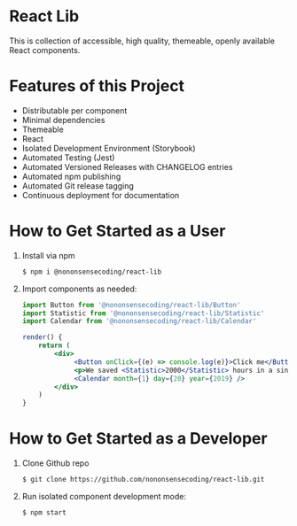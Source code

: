 # React Lib

This is collection of accessible, high quality, themeable, openly available React components.

# Features of this Project

- Distributable per component
- Minimal dependencies
- Themeable
- React
- Isolated Development Environment (Storybook)
- Automated Testing (Jest)
- Automated Versioned Releases with CHANGELOG entries
- Automated npm publishing
- Automated Git release tagging
- Continuous deployment for documentation

# How to Get Started as a User

1. Install via npm

   ```sh
   $ npm i @nononsensecoding/react-lib
   ```

2. Import components as needed:

   ```jsx
   import Button from '@nononsensecoding/react-lib/Button'
   import Statistic from '@nononsensecoding/react-lib/Statistic'
   import Calendar from '@nononsensecoding/react-lib/Calendar'

   render() {
       return (
           <div>
                <Button onClick={(e) => console.log(e)}>Click me</Button>
                <p>We saved <Statistic>2000</Statistic> hours in a single week using react-lib!</p>
                <Calendar month={1} day={20} year={2019} />
           </div>
       )
   }
   ```

# How to Get Started as a Developer

1. Clone Github repo

   ```sh
   $ git clone https://github.com/nononsensecoding/react-lib.git
   ```

2. Run isolated component development mode:

   ```sh
   $ npm start
   ```

